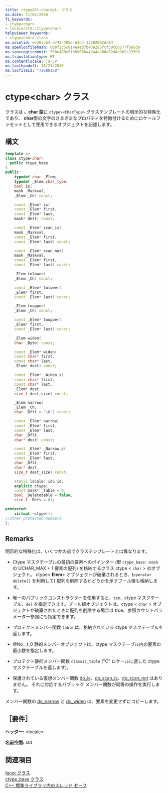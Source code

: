 ```yaml
---
title: ctype&lt;char&gt; クラス
ms.date: 11/04/2016
f1_keywords:
- ctype<char>
- locale/std::ctype<char>
helpviewer_keywords:
- ctype<char> class
ms.assetid: ee30acb4-a743-405e-b3d4-13602092da84
ms.openlocfilehash: 08bf2c5c814eaed7b409295fcf50c66577f6a5d9
ms.sourcegitcommit: 590e488e51389066a4da4aa06d32d4c362c23393
ms.translationtype: MT
ms.contentlocale: ja-JP
ms.lasthandoff: 10/21/2019
ms.locfileid: "72688158"
---
```

# <a name="ctypeltchargt-class"></a>ctype&lt;char&gt; クラス

クラスは **、char 型**に `ctype\<CharType>` クラステンプレートの明示的な特殊化であり、 **char**型の文字のさまざまなプロパティを特徴付けるためにロケールファセットとして使用できるオブジェクトを記述します。

## <a name="syntax"></a>構文

```cpp
template <>
class ctype<char>
: public ctype_base
{
public:
    typedef char _Elem;
    typedef _Elem char_type;
    bool is(
    mask _Maskval,
    _Elem _Ch) const;

    const _Elem* is(
    const _Elem* first,
    const _Elem* last,
    mask* dest) const;

    const _Elem* scan_is(
    mask _Maskval,
    const _Elem* first,
    const _Elem* last) const;

    const _Elem* scan_not(
    mask _Maskval,
    const _Elem* first,
    const _Elem* last) const;

    _Elem tolower(
    _Elem _Ch) const;

    const _Elem* tolower(
    _Elem* first,
    const _Elem* last) const;

    _Elem toupper(
    _Elem _Ch) const;

    const _Elem* toupper(
    _Elem* first,
    const _Elem* last) const;

    _Elem widen(
    char _Byte) const;

    const _Elem* widen(
    const char* first,
    const char* last,
    _Elem* dest) const;

    const _Elem* _Widen_s(
    const char* first,
    const char* last,
    _Elem* dest,
    size_t dest_size) const;

    _Elem narrow(
    _Elem _Ch,
    char _Dflt = '\0') const;

    const _Elem* narrow(
    const _Elem* first,
    const _Elem* last,
    char _Dflt,
    char* dest) const;

    const _Elem* _Narrow_s(
    const _Elem* first,
    const _Elem* last,
    char _Dflt,
    char* dest,
    size_t dest_size) const;

    static locale::id& id;
    explicit ctype(
    const mask* _Table = 0,
    bool _Deletetable = false,
    size_t _Refs = 0);

protected:
    virtual ~ctype();
//other protected members
};
```

## <a name="remarks"></a>Remarks

明示的な特殊化は、いくつかの点でクラステンプレートとは異なります。

- Ctype マスクテーブルの最初の要素へのポインター (型 `ctype_base::mask` の UCHAR_MAX + 1 要素の配列) を格納するクラス ctype < `char` > のオブジェクト。 ctype\< **Elem**> オブジェクトが破棄されるとき、(`operator delete[]` を利用して) 配列を削除するかどうかを示すブール値も格納します。

- 唯一のパブリックコンストラクターを使用すると、`tab`、ctype マスクテーブル、`del` を指定できます。ブール値オブジェクトは、ctype < `char` > オブジェクトが破棄されたときに配列を削除する場合は true、参照カウントパラメーター参照にも指定できます。

- プロテクトメンバー関数 `table` は、格納されている ctype マスクテーブルを返します。

- @No__t_0 静的メンバーオブジェクトは、ctype マスクテーブル内の要素の最小数を指定します。

- プロテクト静的メンバー関数 `classic_table` ("C" ロケールに適した ctype マスクテーブルを返します)。

- 保護されている仮想メンバー関数 [do_is](../standard-library/ctype-class.md#do_is)、[do_scan_is](../standard-library/ctype-class.md#do_scan_is)、[do_scan_not](../standard-library/ctype-class.md#do_scan_not) はありません。 それに対応するパブリック メンバー関数が同等の操作を実行します。

メンバー関数の [do_narrow](../standard-library/ctype-class.md#do_narrow) と [do_widen](../standard-library/ctype-class.md#do_widen) は、要素を変更せずにコピーします。

## <a name="requirements"></a>［要件］

**ヘッダー:** \<locale>

**名前空間:** std

## <a name="see-also"></a>関連項目

[facet クラス](locale-class.md#facet_class)\
[ctype_base クラス](../standard-library/ctype-base-class.md)\
[C++ 標準ライブラリ内のスレッド セーフ](../standard-library/thread-safety-in-the-cpp-standard-library.md)
